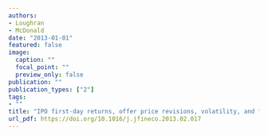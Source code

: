 ```yaml
---
authors:
- Loughran
- McDonald
date: "2013-01-01"
featured: false
image:
  caption: ""
  focal_point: ""
  preview_only: false
publication: ""
publication_types: ["2"]
tags:
- ""
title: "IPO first-day returns, offer price revisions, volatility, and form S-1 language"
url_pdf: https://doi.org/10.1016/j.jfineco.2013.02.017
---
```

